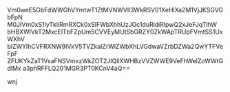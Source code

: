 Vm0weE5GbFdWWGhVYmtwT1ZtMVNWVll3WkRSV01XeHlXa2M1VjJKSGVGbFpN
M0JIVm0xS1IyTkliRmRXCk0xSlFWbXhhUzJOc1duRldiRlpwQ2xJeFJqTlhW
bHBXWlVkT2MxcElTbFZpUm5CVVEyMUtSbGRZY0ZkWApTRUpFVmtSS1UxWXhV
blZWYlhCVFRXNW9lVkV5TVZkalZrWlZWbXhLVGdwaVZrbDZWa2QwYTFVeFpF
ZFUKYkZaT1VsaFNSVmxzWkZOT2JIQllXWHBzVVZWWE9VeFhWelZoWWtGdlMx
a3phRFFLQ201MGR3PT0KCnV4aQ==

wnj